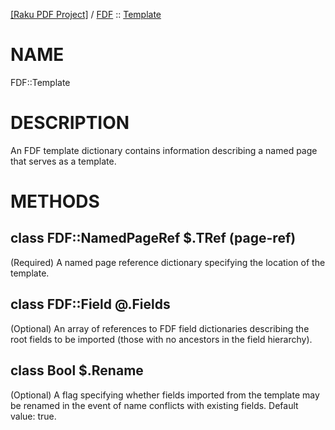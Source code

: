 [[Raku PDF Project]](https://pdf-raku.github.io)
 / [FDF](https://pdf-raku.github.io/FDF-raku)
 :: [Template](https://pdf-raku.github.io/FDF-raku/Template)

NAME
====

FDF::Template

DESCRIPTION
===========

An FDF template dictionary contains information describing a named page that serves as a template.

METHODS
=======

class FDF::NamedPageRef $.TRef (page-ref)
-----------------------------------------

(Required) A named page reference dictionary specifying the location of the template.

class FDF::Field @.Fields
-------------------------

(Optional) An array of references to FDF field dictionaries describing the root fields to be imported (those with no ancestors in the field hierarchy).

class Bool $.Rename
-------------------

(Optional) A flag specifying whether fields imported from the template may be renamed in the event of name conflicts with existing fields. Default value: true.

